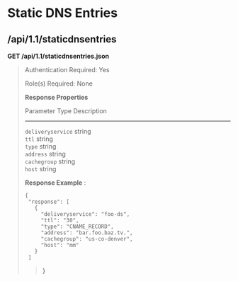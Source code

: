 Static DNS Entries
==================

/api/1.1/staticdnsentries
-------------------------

**GET /api/1.1/staticdnsentries.json**

> Authentication Required: Yes
>
> Role(s) Required: None
>
> **Response Properties**
>
>   Parameter                          Type                Description
>   ---------------------------------- ------------------- ------------------------------------------------------------------------------------------------
>   `deliveryservice`                  string              
>   `ttl`                              string              
>   `type`                             string              
>   `address`                          string              
>   `cachegroup`                       string              
>   `host`                             string              
>
> **Response Example** :
>
>     {
>      "response": [
>        {
>          "deliveryservice": "foo-ds",
>          "ttl": "30",
>          "type": "CNAME_RECORD",
>          "address": "bar.foo.baz.tv.",
>          "cachegroup": "us-co-denver",
>          "host": "mm"
>        }
>      ]
>
> > }
